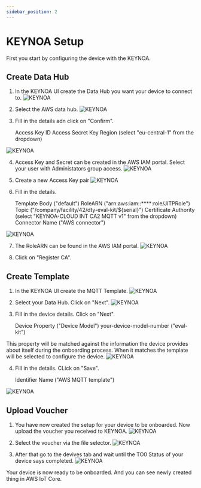 ```yaml
---
sidebar_position: 2
---
```


# KEYNOA Setup

First you start by configuring the device with the KEYNOA.

## Create Data Hub
1. In the KEYNOA UI create the Data Hub you want your device to connect to.
![KEYNOA](/img/KEYNOA/Dashboard.png)

2. Select the AWS data hub.
![KEYNOA](/img/KEYNOA/AWS/Data-Hub.png)
 
3. Fill in the details adn click on "Confirm".


    Access Key ID
    Access Secret Key
    Region (select "eu-central-1" from the dropdown)

![KEYNOA](/img/KEYNOA/AWS/Data-Hub-details.png)

4. Access Key and Secret can be created in the AWS IAM portal. Select your user with Administators group access.
![KEYNOA](/img/KEYNOA/AWS/User-Credentials.png)

5. Create a new Access Key pair
![KEYNOA](/img/KEYNOA/AWS/User-Credentials-2.png)

6. Fill in the details.


    Template Body ("default")
    RoleARN ("arn:aws:iam::****:role/JITPRole")
    Topic ("/company/facility/42/dty-eval-kit/${serial}")
    Certificate Authority (select "KEYNOA-CLOUD INT CA2 MQTT v1" from the dropdown)
    Connector Name ("AWS connector")

![KEYNOA](/img/KEYNOA/AWS/Data-Hub-details-2.png)

7. The RoleARN can be found in the AWS IAM portal.
![KEYNOA](/img/KEYNOA/AWS/JITPRole.png)

8. Click on "Register CA".
## Create Template
1. In the KEYNOA UI create the MQTT Template.
![KEYNOA](/img/KEYNOA/Dashboard.png)

2. Select your Data Hub. Click on "Next".
![KEYNOA](/img/KEYNOA/IoT-Central/MQTT-template-1.png)

3. Fill in the device details. Click on "Next".


    Device Property ("Device Model")
    your-device-model-number ("eval-kit")

This property will be matched against the information the device provides about itself during the onboarding process. When it matches the template will be selected to configure the device.
![KEYNOA](/img/KEYNOA/MQTT-template-2.png)

4. Fill in the details. CLick on "Save".


    Identifier Name ("AWS MQTT template")

![KEYNOA](/img/KEYNOA/MQTT-template-3.png)

## Upload Voucher
1. You have now created the setup for your device to be onboarded. Now upload the voucher you received to KEYNOA.
![KEYNOA](/img/KEYNOA/upload-voucher.png)

2. Select the voucher via the file selector.
![KEYNOA](/img/KEYNOA/upload-voucher-2.png)

3. After that go to the devives tab and wait until the TO0 Status of your device says completed.
![KEYNOA](/img/KEYNOA/TO0.png)

Your device is now ready to be onboarded. And you can see newly created thing in AWS IoT Core.